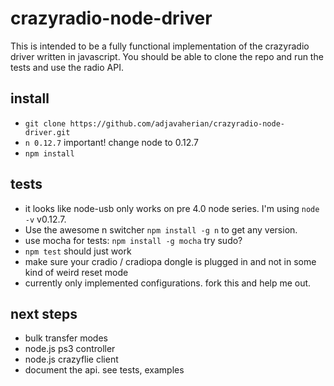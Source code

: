 # crazyradio-node-driver

This is intended to be a fully functional implementation of the crazyradio driver written in javascript.
You should be able to clone the repo and run the tests and use the radio API.

## install
- `git clone https://github.com/adjavaherian/crazyradio-node-driver.git`
- `n 0.12.7` important! change node to 0.12.7
- `npm install`

## tests
- it looks like node-usb only works on pre 4.0 node series.  I'm using `node -v` v0.12.7.  
- Use the awesome n switcher  `npm install -g n` to get any version.
- use mocha for tests: `npm install -g mocha` try sudo?
- `npm test` should just work
- make sure your cradio / cradiopa dongle is plugged in and not in some kind of weird reset mode
- currently only implemented configurations.  fork this and help me out.

## next steps
- bulk transfer modes
- node.js ps3 controller
- node.js crazyflie client
- document the api.  see tests, examples
